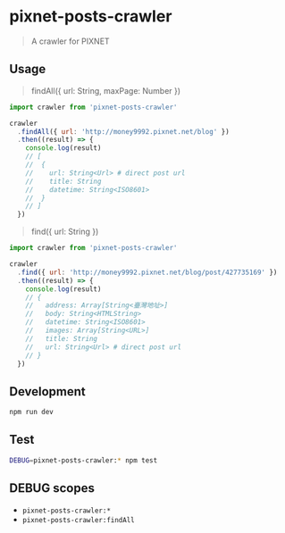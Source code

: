 # pixnet-posts-crawler

> A crawler for PIXNET

## Usage

> findAll({ url: String, maxPage: Number })

```js
import crawler from 'pixnet-posts-crawler'

crawler
  .findAll({ url: 'http://money9992.pixnet.net/blog' })
  .then((result) => {
    console.log(result)
    // [
    //  {
    //    url: String<Url> # direct post url
    //    title: String
    //    datetime: String<ISO8601>
    //  }
    // ]
  })
```

> find({ url: String })

```js
import crawler from 'pixnet-posts-crawler'

crawler
  .find({ url: 'http://money9992.pixnet.net/blog/post/427735169' })
  .then((result) => {
    console.log(result)
    // {
    //   address: Array[String<臺灣地址>]
    //   body: String<HTMLString>
    //   datetime: String<ISO8601>
    //   images: Array[String<URL>]
    //   title: String
    //   url: String<Url> # direct post url
    // }
  })
```

## Development

```sh
npm run dev
```

## Test

```sh
DEBUG=pixnet-posts-crawler:* npm test
```

## DEBUG scopes

- `pixnet-posts-crawler:*`
- `pixnet-posts-crawler:findAll`
